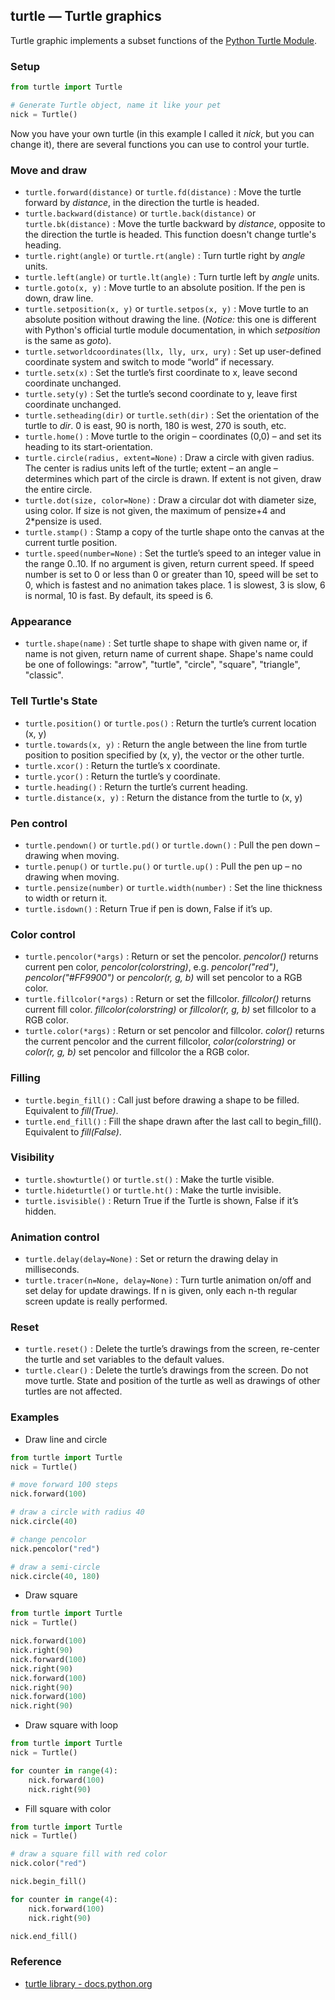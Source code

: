 ## turtle — Turtle graphics

Turtle graphic implements a subset functions of the [Python Turtle Module](https://docs.python.org/2/library/turtle.html).

### Setup

```python
from turtle import Turtle

# Generate Turtle object, name it like your pet
nick = Turtle()
```

Now you have your own turtle (in this example I called it *nick*, but you can change it), there are several functions you can use to control your turtle.

### Move and draw

* ```turtle.forward(distance)``` or ```turtle.fd(distance)``` : Move the turtle forward by *distance*, in the direction the turtle is headed.
* ```turtle.backward(distance)``` or ```turtle.back(distance)``` or ```turtle.bk(distance)``` : Move the turtle backward by *distance*, opposite to the direction the turtle is headed. This function doesn't change turtle's heading.
* ```turtle.right(angle)``` or ```turtle.rt(angle)``` : Turn turtle right by *angle* units.
* ```turtle.left(angle)``` or ```turtle.lt(angle)``` : Turn turtle left by *angle* units.
* ```turtle.goto(x, y)``` : Move turtle to an absolute position. If the pen is down, draw line.
* ```turtle.setposition(x, y)``` or ```turtle.setpos(x, y)``` : Move turtle to an absolute position without drawing the line. (*Notice:* this one is different with Python's official turtle module documentation, in which *setposition* is the same as *goto*).
* ```turtle.setworldcoordinates(llx, lly, urx, ury)``` : Set up user-defined coordinate system and switch to mode “world” if necessary.
* ```turtle.setx(x)``` : Set the turtle’s first coordinate to x, leave second coordinate unchanged.
* ```turtle.sety(y)``` : Set the turtle’s second coordinate to y, leave first coordinate unchanged.
* ```turtle.setheading(dir)``` or ```turtle.seth(dir)``` : Set the orientation of the turtle to *dir*. 0 is east, 90 is north, 180 is west, 270 is south, etc.
* ```turtle.home()``` : Move turtle to the origin – coordinates (0,0) – and set its heading to its start-orientation.
* ```turtle.circle(radius, extent=None)``` : Draw a circle with given radius. The center is radius units left of the turtle; extent – an angle – determines which part of the circle is drawn. If extent is not given, draw the entire circle.
* ```turtle.dot(size, color=None)``` : Draw a circular dot with diameter size, using color. If size is not given, the maximum of pensize+4 and 2*pensize is used.
* ```turtle.stamp()``` : Stamp a copy of the turtle shape onto the canvas at the current turtle position.
* ```turtle.speed(number=None)``` : Set the turtle’s speed to an integer value in the range 0..10. If no argument is given, return current speed. If speed number is set to 0 or less than 0 or greater than 10, speed will be set to 0, which is fastest and no animation takes place. 1 is slowest, 3 is slow, 6 is normal, 10 is fast. By default, its speed is 6.


### Appearance

* ```turtle.shape(name)``` : Set turtle shape to shape with given name or, if name is not given, return name of current shape. Shape's name could be one of followings: "arrow", "turtle", "circle", "square", "triangle", "classic".

### Tell Turtle's State
* ```turtle.position()``` or ```turtle.pos()``` : Return the turtle’s current location (x, y)
* ```turtle.towards(x, y)``` : Return the angle between the line from turtle position to position specified by (x, y), the vector or the other turtle.
* ```turtle.xcor()``` : Return the turtle’s x coordinate.
* ```turtle.ycor()``` : Return the turtle’s y coordinate.
* ```turtle.heading()``` : Return the turtle’s current heading.
* ```turtle.distance(x, y)``` : Return the distance from the turtle to (x, y)

### Pen control
* ```turtle.pendown()``` or ```turtle.pd()``` or ```turtle.down()``` : Pull the pen down – drawing when moving.
* ```turtle.penup()``` or ```turtle.pu()``` or ```turtle.up()``` : Pull the pen up – no drawing when moving.
* ```turtle.pensize(number)``` or ```turtle.width(number)``` : Set the line thickness to width or return it.
* ```turtle.isdown()``` : Return True if pen is down, False if it’s up.

### Color control
* ```turtle.pencolor(*args)``` : Return or set the pencolor. *pencolor()* returns current pen color, *pencolor(colorstring)*, e.g. *pencolor("red")*, *pencolor("#FF9900")* or *pencolor(r, g, b)* will set pencolor to a RGB color.
* ```turtle.fillcolor(*args)``` : Return or set the fillcolor. *fillcolor()* returns current fill color. *fillcolor(colorstring)* or *fillcolor(r, g, b)* set fillcolor to a RGB color.
* ```turtle.color(*args)``` : Return or set pencolor and fillcolor. *color()* returns the current pencolor and the current fillcolor, *color(colorstring)* or *color(r, g, b)* set pencolor and fillcolor the a RGB color.

### Filling
* ```turtle.begin_fill()``` : Call just before drawing a shape to be filled. Equivalent to *fill(True)*.
* ```turtle.end_fill()``` : Fill the shape drawn after the last call to begin_fill(). Equivalent to *fill(False)*.

### Visibility
* ```turtle.showturtle()``` or ```turtle.st()``` : Make the turtle visible.
* ```turtle.hideturtle()``` or ```turtle.ht()``` : Make the turtle invisible.
* ```turtle.isvisible()``` : Return True if the Turtle is shown, False if it’s hidden.

### Animation control
* ```turtle.delay(delay=None)``` : Set or return the drawing delay in milliseconds.
* ```turtle.tracer(n=None, delay=None)``` : Turn turtle animation on/off and set delay for update drawings. If n is given, only each n-th regular screen update is really performed.

### Reset
* ```turtle.reset()``` : Delete the turtle’s drawings from the screen, re-center the turtle and set variables to the default values.
* ```turtle.clear()``` : Delete the turtle’s drawings from the screen. Do not move turtle. State and position of the turtle as well as drawings of other turtles are not affected.

### Examples

* Draw line and circle

```python
from turtle import Turtle
nick = Turtle()

# move forward 100 steps
nick.forward(100)

# draw a circle with radius 40
nick.circle(40)

# change pencolor
nick.pencolor("red")

# draw a semi-circle
nick.circle(40, 180)
```

* Draw square

```python
from turtle import Turtle
nick = Turtle()

nick.forward(100)
nick.right(90)
nick.forward(100)
nick.right(90)
nick.forward(100)
nick.right(90)
nick.forward(100)
nick.right(90)
```

* Draw square with loop

```python
from turtle import Turtle
nick = Turtle()

for counter in range(4):
    nick.forward(100)
    nick.right(90)
```

* Fill square with color

```python
from turtle import Turtle
nick = Turtle()

# draw a square fill with red color
nick.color("red")

nick.begin_fill()

for counter in range(4):
    nick.forward(100)
    nick.right(90)

nick.end_fill()
```


### Reference

* [turtle library - docs.python.org](https://docs.python.org/2/library/turtle.html)
